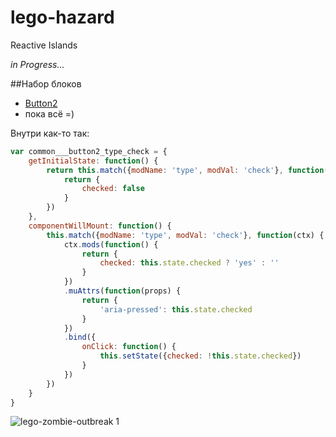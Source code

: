 # lego-hazard
Reactive Islands

_in Progress..._

##Набор блоков
* [Button2](https://github.yandex-team.ru/pages/yeti-or/lego-hazard/button2.html)
* пока всё =)

Внутри как-то так:
```javascript
var common___button2_type_check = { 
    getInitialState: function() {
        return this.match({modName: 'type', modVal: 'check'}, function(ctx) {
            return {
                checked: false
            }   
        })  
    },  
    componentWillMount: function() {
        this.match({modName: 'type', modVal: 'check'}, function(ctx) {
            ctx.mods(function() {
                return {
                    checked: this.state.checked ? 'yes' : ''
                }   
            })  
            .muAttrs(function(props) {
                return {
                    'aria-pressed': this.state.checked
                }   
            })  
            .bind({
                onClick: function() {
                    this.setState({checked: !this.state.checked})
                }   
            })  
        })  
    }   
}
```

![lego-zombie-outbreak 1](https://github.yandex-team.ru/github-enterprise-assets/0000/1623/0000/2211/d68d24cc-263e-11e5-88ca-f05b39469090.png)
